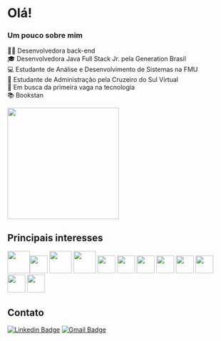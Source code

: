 # Olá!

### <p>Um pouco sobre mim</p>

<p>👩‍💻 Desenvolvedora back-end</br>
🎓 Desenvolvedora Java Full Stack Jr. pela Generation Brasil</br>
💻 Estudante de Análise e Desenvolvimento de Sistemas na FMU</br>
📝 Estudante de Administração pela Cruzeiro do Sul Virtual</br>
💼 Em busca da primeira vaga na tecnologia </br>
📚 Bookstan</br></p>

<div>
<img src= "https://user-images.githubusercontent.com/101155320/229562925-d797421b-026f-4595-be27-6f3993c218ec.png" width="250px"/>
</div>   
      
## Principais interesses
<img src="https://cdn.jsdelivr.net/gh/devicons/devicon/icons/java/java-original.svg" width="50" height="50"/><img src="https://cdn.jsdelivr.net/gh/devicons/devicon/icons/spring/spring-original.svg" width="40" height="40"/> <img src="https://cdn.jsdelivr.net/gh/devicons/devicon/icons/docker/docker-original.svg" width="50" height="50"/> <img src="https://cdn.jsdelivr.net/gh/devicons/devicon/icons/mysql/mysql-original-wordmark.svg" width="50" height="50"/> <img src="https://cdn.jsdelivr.net/gh/devicons/devicon/icons/python/python-original.svg" width="40" height="40"/> <img src="https://cdn.jsdelivr.net/gh/devicons/devicon/icons/kotlin/kotlin-original.svg" width="40" height="40"/> <img src="https://cdn.jsdelivr.net/gh/devicons/devicon/icons/git/git-original.svg" width="40" height="40"/> <img src="https://cdn.jsdelivr.net/gh/devicons/devicon/icons/typescript/typescript-plain.svg" width="40" height="40" /> <img src="https://cdn.jsdelivr.net/gh/devicons/devicon/icons/javascript/javascript-plain.svg" width="40" height="40"/> <img src="https://cdn.jsdelivr.net/gh/devicons/devicon/icons/html5/html5-plain.svg" width="40" height="40"/> <img src="https://cdn.jsdelivr.net/gh/devicons/devicon/icons/css3/css3-plain.svg" width="40" height="40"/> <img src="https://cdn.jsdelivr.net/gh/devicons/devicon/icons/canva/canva-original.svg" width="40" height="40"/> 

## Contato

[![Linkedin Badge](https://img.shields.io/badge/-LinkedIn-blue?style=flat-square&logo=Linkedin&logoColor=white&link=https://www.linkedin.com/in/vitoria-busch/)](https://www.linkedin.com/in/vitoria-busch/) 
[![Gmail Badge](https://img.shields.io/badge/-Email-grey?style=flat-square&logo=Message&logoColor=white&link=mailto:vitoria-busch@hotmail.com)](mailto:vitoria-busch@hotmail.com)


